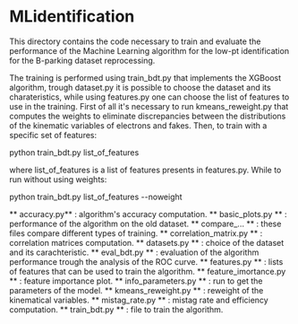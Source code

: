 # MLidentification

This directory contains the code necessary to train and evaluate the performance of the Machine Learning algorithm for the low-pt identification for the B-parking dataset reprocessing.

The training is performed using train_bdt.py that implements the XGBoost algorithm, trough dataset.py it is possible to choose the dataset and its charateristics, while using features.py one can choose the list of features to use in the training. First of all it's necessary to run kmeans_reweight.py that computes the weights to eliminate discrepancies between the distributions of the kinematic variables of electrons and fakes. Then, to train with a specific set of features:

python train_bdt.py list_of_features

where list_of_features is a list of features presents in features.py.
While to run without using weights:

python train_bdt.py list_of_features --noweight

** accuracy.py** : algorithm's accuracy computation.
** basic_plots.py ** : performance of the algorithm on the old dataset.
** compare_... ** : these files compare different types of training.
** correlation_matrix.py ** : correlation matrices computation.
** datasets.py ** : choice of the dataset and its carachteristic.
** eval_bdt.py ** : evaluation of the algorithm performance trough the analysis of the ROC curve.
** features.py ** : lists of features that can be used to train the algorithm.
** feature_imortance.py ** : feature importance plot.
** info_parameters.py ** : run to get the parameters of the model.
** kmeans_reweight.py ** : reweight of the kinematical variables.
** mistag_rate.py ** : mistag rate and efficiency computation.
** train_bdt.py ** : file to train the algorithm.
